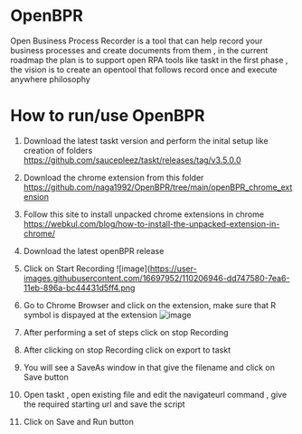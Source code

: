 # OpenBPR
Open Business Process Recorder is a tool that can help record your business processes and create documents from them , in the current roadmap the plan is to support open RPA tools like taskt in the first phase , the vision is to create an opentool that follows record once and execute anywhere philosophy

# How to run/use OpenBPR
1) Download the latest taskt version and perform the inital setup like creation of folders https://github.com/saucepleez/taskt/releases/tag/v3.5.0.0
2) Download the chrome extension from this folder https://github.com/naga1992/OpenBPR/tree/main/openBPR_chrome_extension 
3) Follow this site to install unpacked chrome extensions in chrome https://webkul.com/blog/how-to-install-the-unpacked-extension-in-chrome/ 
4) Download the latest openBPR release
5) Click on Start Recording 
![image](https://user-images.githubusercontent.com/16697952/110206946-dd747580-7ea6-11eb-896a-bc44431d5ff4.png

7) Go to Chrome Browser and click on the extension, make sure that R symbol is dispayed at the extension 
![image](https://user-images.githubusercontent.com/16697952/110206926-b3bb4e80-7ea6-11eb-9560-5a84bd45d252.png)
8) After performing a set of steps click on stop Recording 
9) After clicking on stop Recording click on export to taskt
10) You will see a SaveAs window in that give the filename and click on  Save button 
11) Open taskt  , open existing file and edit the navigateurl command , give the required starting url and save the script
12) Click on Save and Run button 

